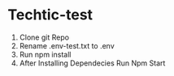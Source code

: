 # Techtic-test

1. Clone git Repo
2. Rename .env-test.txt to .env
3. Run npm install
4. After Installing Dependecies Run Npm Start
